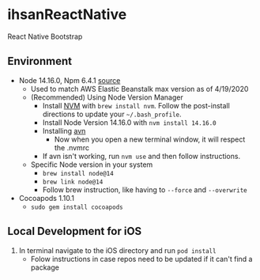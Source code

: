 # ihsanReactNative
React Native Bootstrap

## Environment

- Node 14.16.0, Npm 6.4.1 [source](https://medium.com/@katopz/how-to-install-specific-nodejs-version-c6e1cec8aa11)
  - Used to match AWS Elastic Beanstalk max version as of 4/19/2020
  - (Recommended) Using Node Version Manager
     - Install [NVM](https://github.com/nvm-sh/nvm) with `brew install nvm`. Follow the post-install directions to update your `~/.bash_profile`.
     - Install Node Version 14.16.0 with `nvm install 14.16.0`
     - Installing [avn](https://www.npmjs.com/package/avn)
       - Now when you open a new terminal window, it will respect the .nvmrc
     - If avn isn't working, run `nvm use` and then follow instructions.
  - Specific Node version in your system
     - `brew install node@14`
     - `brew link node@14`
     - Follow brew instruction, like having to `--force` and `--overwrite`
- Cocoapods 1.10.1
    - `sudo gem install cocoapods`

## Local Development for iOS

1. In terminal navigate to the iOS directory and run `pod install`
    - Folow instructions in case repos need to be updated if it can't find a package